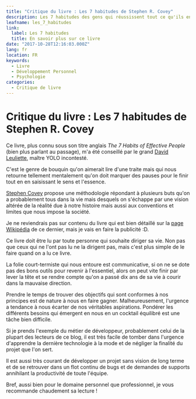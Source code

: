 ```yaml
---
title: "Critique du livre : Les 7 habitudes de Stephen R. Covey"
description: Les 7 habitudes des gens qui réussissent tout ce qu'ils entreprennent de Stephen R. Covey vous propose de diriger votre vie selon vos principes. Pas si évident que cela à la lecture de ce livre.
leafname: les_7_habitudes
link:
  label: Les 7 habitudes
  title: En savoir plus sur ce livre
date: "2017-10-28T12:16:03.000Z"
lang: fr
location: FR
keywords:
  - Livre
  - Développement Personnel
  - Psychologie
categories:
  - Critique de livre
---
```


# Critique du livre : Les 7 habitudes de Stephen R. Covey

Ce livre, plus connu sous son titre anglais _The 7 Habits of Effective People_ (bien plus parlant au passage), m'a été conseillé par le grand [David Leuliette](https://davidl.fr), maître YOLO incontesté.

C'est le genre de bouquin qu'on aimerait lire d'une traite mais qui nous retourne tellement mentalement qu'on doit marquer des pauses pour le finir tout en en saisissant le sens et l'essence.

[Stephen Covey](https://fr.wikipedia.org/wiki/Stephen%5FCovey) propose une méthodologie répondant à plusieurs buts qu'on a probablement tous dans la vie mais desquels on s'échappe par une vision altérée de la réalité due à notre histoire mais aussi aux conventions et limites que nous impose la société.

Je ne reviendrais pas sur contenu du livre qui est bien détaillé sur la [page Wikipédia](https://fr.wikipedia.org/wiki/Les%5FSept%5FHabitudes%5Fdes%5Fgens%5Fefficaces) de ce dernier, mais je vais en faire la publicité :D.

Ce livre doit être lu par toute personne qui souhaite diriger sa vie. Non pas que ceux qui ne l'ont pas lu ne la dirigent pas, mais c'est plus simple de le faire quand on a lu ce livre.

La folie court-termiste qui nous entoure est communicative, si on ne se dote pas des bons outils pour revenir à l'essentiel, alors on peut vite finir par lever la tête et se rendre compte qu'on a passé dix ans de sa vie à courir dans la mauvaise direction.

Prendre le temps de trouver des objectifs qui sont conformes à nos principes est de nature à nous en faire gagner. Malheureusement, l'urgence a tendance à nous écarter de nos véritables aspirations. Pondérer les différents besoins qui émergent en nous en un cocktail équilibré est une tâche bien difficile.

Si je prends l'exemple du métier de développeur, probablement celui de la plupart des lecteurs de ce blog, il est très facile de tomber dans l'urgence d'apprendre la dernière technologie à la mode et de négliger la finalité du projet que l'on sert.

Il est aussi très courant de développer un projet sans vision de long terme et de se retrouver dans un flot continu de bugs et de demandes de supports annihilant la productivité de toute l'équipe.

Bref, aussi bien pour le domaine personnel que professionnel, je vous recommande chaudement sa lecture !
